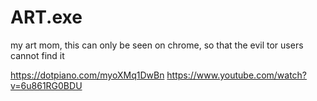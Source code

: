 # ART.exe
my art mom, this can only be seen on chrome, so that the evil tor users cannot find it

https://dotpiano.com/myoXMq1DwBn
https://www.youtube.com/watch?v=6u861RG0BDU

